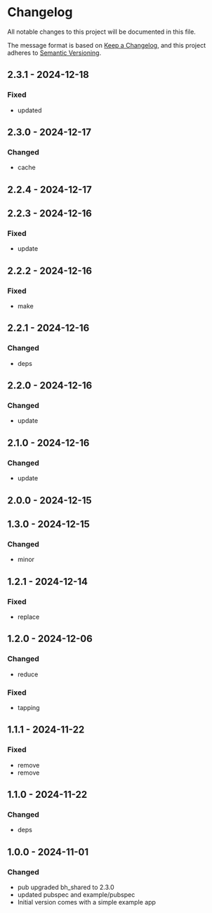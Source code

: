 # Changelog
All notable changes to this project will be documented in this file.

The message format is based on [Keep a Changelog](https://keepachangelog.com/en/1.0.0/),
and this project adheres to [Semantic Versioning](https://semver.org/spec/v2.0.0.html).

## 2.3.1 - 2024-12-18
### Fixed
- updated

## 2.3.0 - 2024-12-17
### Changed
- cache

## 2.2.4 - 2024-12-17
## 2.2.3 - 2024-12-16
### Fixed
- update

## 2.2.2 - 2024-12-16
### Fixed
- make

## 2.2.1 - 2024-12-16
### Changed
- deps

## 2.2.0 - 2024-12-16
### Changed
- update

## 2.1.0 - 2024-12-16
### Changed
- update

## 2.0.0 - 2024-12-15
## 1.3.0 - 2024-12-15
### Changed
- minor

## 1.2.1 - 2024-12-14
### Fixed
- replace

## 1.2.0 - 2024-12-06
### Changed
- reduce

### Fixed
- tapping

## 1.1.1 - 2024-11-22
### Fixed
- remove
- remove

## 1.1.0 - 2024-11-22
### Changed
- deps

## 1.0.0 - 2024-11-01
### Changed
- pub upgraded bh\_shared to 2.3.0
- updated pubspec and example/pubspec
- Initial version comes with a simple example app
